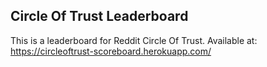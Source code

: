 ## Circle Of Trust Leaderboard

This is a leaderboard for Reddit Circle Of Trust. Available at: https://circleoftrust-scoreboard.herokuapp.com/
